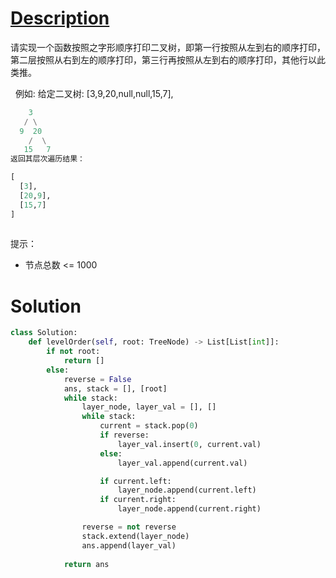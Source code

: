 # [Description](https://leetcode-cn.com/problems/cong-shang-dao-xia-da-yin-er-cha-shu-iii-lcof)

请实现一个函数按照之字形顺序打印二叉树，即第一行按照从左到右的顺序打印，第二层按照从右到左的顺序打印，第三行再按照从左到右的顺序打印，其他行以此类推。

 
例如:
给定二叉树: [3,9,20,null,null,15,7],
```python
    3
   / \
  9  20
    /  \
   15   7
返回其层次遍历结果：

[
  [3],
  [20,9],
  [15,7]
]
 
```
提示：

- 节点总数 <= 1000


# Solution
```python
class Solution:
    def levelOrder(self, root: TreeNode) -> List[List[int]]:
        if not root:
            return []
        else:
            reverse = False
            ans, stack = [], [root]
            while stack:
                layer_node, layer_val = [], []
                while stack:
                    current = stack.pop(0)
                    if reverse:
                        layer_val.insert(0, current.val)
                    else:
                        layer_val.append(current.val)

                    if current.left:
                        layer_node.append(current.left)
                    if current.right:
                        layer_node.append(current.right)

                reverse = not reverse
                stack.extend(layer_node)
                ans.append(layer_val)
            
            return ans
```